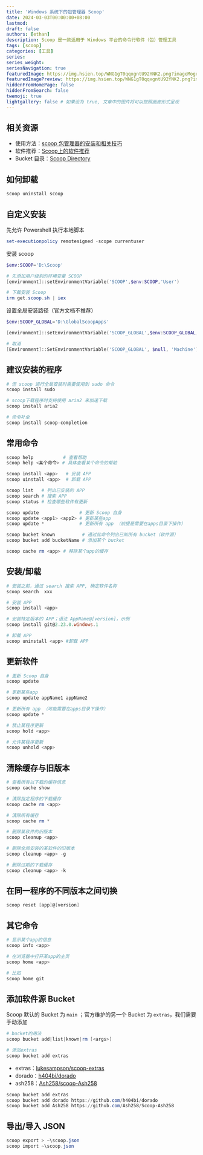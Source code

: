 ```yaml
---
title: 'Windows 系统下的包管理器 Scoop'
date: 2024-03-03T00:00:00+08:00
lastmod:
draft: false
authors: [ethan]
description: Scoop 是一款适用于 Windows 平台的命令行软件（包）管理工具
tags: [scoop]
categories: [工具]
series:
series_weight:
seriesNavigation: true
featuredImage: https://img.hsien.top/WNG1gT0qqxgntU92YNK2.png?imageMogr2/format/webp
featuredImagePreview: https://img.hsien.top/WNG1gT0qqxgntU92YNK2.png?imageMogr2/format/webp
hiddenFromHomePage: false
hiddenFromSearch: false
twemoji: true
lightgallery: false # 如果设为 true, 文章中的图片将可以按照画廊形式呈现
---
```

<!--more-->

## 相关资源

* 使用方法：[scoop 包管理器的安装和相关技巧](https://www.cnblogs.com/linshengqian/p/15737833.html)
* 软件推荐：[Scoop上的软件推荐](https://blog.xqh.ma/_posts/2020-03-11-Scoop%E4%B8%8A%E7%9A%84%E8%BD%AF%E4%BB%B6%E6%8E%A8%E8%8D%90/)
* Bucket 目录：[Scoop Directory](https://rasa.github.io/scoop-directory/)

## 如何卸载

```powershell
scoop uninstall scoop
```

## 自定义安装

先允许 Powershell 执行本地脚本

```powershell
set-executionpolicy remotesigned -scope currentuser
```

安装 scoop

```powershell
$env:SCOOP='D:\Scoop'

# 先添加用户级别的环境变量 SCOOP
[environment]::setEnvironmentVariable('SCOOP',$env:SCOOP,'User')

# 下载安装 Scoop 
irm get.scoop.sh | iex
```

设置全局安装路径（官方文档不推荐）

```powershell
$env:SCOOP_GLOBAL='D:\GlobalScoopApps'

[environment]::setEnvironmentVariable('SCOOP_GLOBAL',$env:SCOOP_GLOBAL,'Machine')

# 取消
[Environment]::SetEnvironmentVariable('SCOOP_GLOBAL', $null, 'Machine')
```

## 建议安装的程序

```powershell
# 但 scoop 进行全局安装时需要使用到 sudo 命令
scoop install sudo

# scoop下载程序时支持使用 aria2 来加速下载
scoop install aria2

# 命令补全
scoop install scoop-completion
```

## 常用命令

```powershell
scoop help           # 查看帮助
scoop help <某个命令> # 具体查看某个命令的帮助

scoop install <app>   # 安装 APP
scoop uinstall <app>  # 卸载 APP

scoop list   # 列出已安装的 APP
scoop search # 搜索 APP
scoop status # 检查哪些软件有更新

scoop update               # 更新 Scoop 自身
scoop update <app1> <app2> # 更新某些app
scoop update *             # 更新所有 app （前提是需要在apps目录下操作）

scoop bucket known          # 通过此命令列出已知所有 bucket（软件源）
scoop bucket add bucketName # 添加某个 bucket

scoop cache rm <app> # 移除某个app的缓存
```

## 安装/卸载

```powershell
# 安装之前，通过 search 搜索 APP, 确定软件名称
scoop search  xxx

# 安装 APP
scoop install <app>

# 安装特定版本的 APP；语法 AppName@[version]，示例
scoop install git@2.23.0.windows.1

# 卸载 APP 
scoop uninstall <app> #卸载 APP
```

## 更新软件


```powershell
# 更新 Scoop 自身
scoop update

# 更新某些app
scoop update appName1 appName2

# 更新所有 app （可能需要在apps目录下操作）
scoop update *

# 禁止某程序更新
scoop hold <app>

# 允许某程序更新
scoop unhold <app>
```

## 清除缓存与旧版本

```powershell
# 查看所有以下载的缓存信息
scoop cache show

# 清除指定程序的下载缓存
scoop cache rm <app>

# 清除所有缓存
scoop cache rm *

# 删除某软件的旧版本
scoop cleanup <app>

# 删除全局安装的某软件的旧版本
scoop cleanup <app> -g

# 删除过期的下载缓存
scoop cleanup <app> -k
```

## 在同一程序的不同版本之间切换

```powershell
scoop reset [app]@[version]
```

## 其它命令

```powershell
# 显示某个app的信息
scoop info <app>

# 在浏览器中打开某app的主页
scoop home <app>

# 比如
scoop home git
```

## 添加软件源 Bucket

Scoop 默认的 Bucket 为 `main` ；官方维护的另一个 Bucket 为 `extras`，我们需要手动添加

```powershell
# bucket的用法
scoop bucket add|list|known|rm [<args>]

# 添加extras
scoop bucket add extras
```

* extras：[lukesampson/scoop-extras](https://github.com/lukesampson/scoop-extras/tree/master/bucket)
* dorado：[h404bi/dorado](https://github.com/h404bi/dorado)
* ash258：[Ash258/scoop-Ash258](https://github.com/Ash258/scoop-Ash258)

```powershell
scoop bucket add extras
scoop bucket add dorado https://github.com/h404bi/dorado
scoop bucket add Ash258 https://github.com/Ash258/Scoop-Ash258
```

## 导出/导入 JSON

```powershell
scoop export > ~\scoop.json
scoop import ~\scoop.json
```